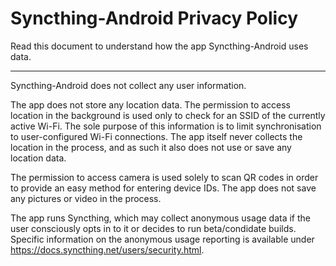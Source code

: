 # Syncthing-Android Privacy Policy

Read this document to understand how the app Syncthing-Android uses data.

---

Syncthing-Android does not collect any user information.

The app does not store any location data.
The permission to access location in the background is used only to check for an SSID of the currently active Wi-Fi.
The sole purpose of this information is to limit synchronisation to user-configured Wi-Fi connections.
The app itself never collects the location in the process, and as such it also does not use or save any location data.

The permission to access camera is used solely to scan QR codes in order to provide an easy method for entering device IDs.
The app does not save any pictures or video in the process.

The app runs Syncthing, which may collect anonymous usage data if the user consciously opts in to it or decides to run beta/condidate builds. Specific information on the anonymous usage reporting is available under https://docs.syncthing.net/users/security.html.
